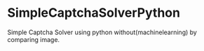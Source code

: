 # SimpleCaptchaSolverPython
Simple Captcha Solver using python without(machinelearning) by comparing image.
